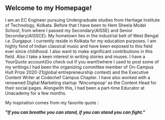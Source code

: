 ## Welcome to my Homepage! 


I am an EC Engineer pursuing Undergraduate studies from Heritage Institute of Technology, Kolkata. Before that I have been to Hem Sheela Model School, from where I passed my Secondary(AISSE) and Senior Secondary(AISSCE). My hometown lies in the industrial belt of West Bengal i.e. Durgapur. I currently reside in Kolkata for my education purposes. I am highly fond of Indian classical music and have been exposed to this field ever since childhood. I also want to make significant contributions in this field. Also I take a keen interest in writing stories and muses. I have a YourQuote account(Go check out if you want!)where I used to post some of my writings.I had been the organizing committee member of On-Campus Hult Prize 2020-21(global entrepreneurship contest) and the Executive Content Writer at Codechef Campus Chapter. I have also worked with a renowned Digital Marketing startup _'Nincompoop'_ as the Content Head for their social pages. Alongwith this, I had been a part-time Educator at Unacademy for a few months.

My inspiration comes from my favorite quote :

**_"If you can breathe you can stand, if you can stand you can fight."_**
